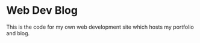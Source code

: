 # Web Dev Blog

This is the code for my own web development site which hosts my portfolio and blog.
